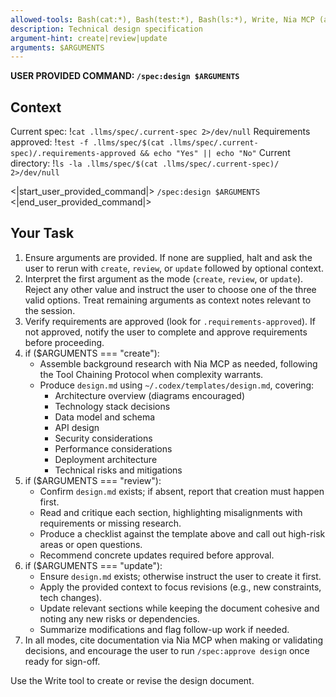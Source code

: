 ```yaml
---
allowed-tools: Bash(cat:*), Bash(test:*), Bash(ls:*), Write, Nia MCP (all tools approved)
description: Technical design specification
argument-hint: create|review|update
arguments: $ARGUMENTS
---
```


**USER PROVIDED COMMAND: `/spec:design $ARGUMENTS`**

## Context

Current spec: !`cat .llms/spec/.current-spec 2>/dev/null`
Requirements approved: !`test -f .llms/spec/$(cat .llms/spec/.current-spec)/.requirements-approved && echo "Yes" || echo "No"`
Current directory: !`ls -la .llms/spec/$(cat .llms/spec/.current-spec)/ 2>/dev/null`

<|start_user_provided_command|>
`/spec:design $ARGUMENTS`
<|end_user_provided_command|>

## Your Task

1. Ensure arguments are provided. If none are supplied, halt and ask the user to rerun with `create`, `review`, or `update` followed by optional context.
2. Interpret the first argument as the mode (`create`, `review`, or `update`). Reject any other value and instruct the user to choose one of the three valid options. Treat remaining arguments as context notes relevant to the session.
3. Verify requirements are approved (look for `.requirements-approved`). If not approved, notify the user to complete and approve requirements before proceeding.
4. if ($ARGUMENTS === "create"):
   - Assemble background research with Nia MCP as needed, following the Tool Chaining Protocol when complexity warrants.
   - Produce `design.md` using `~/.codex/templates/design.md`, covering:
     - Architecture overview (diagrams encouraged)
     - Technology stack decisions
     - Data model and schema
     - API design
     - Security considerations
     - Performance considerations
     - Deployment architecture
     - Technical risks and mitigations
5. if ($ARGUMENTS === "review"):
   - Confirm `design.md` exists; if absent, report that creation must happen first.
   - Read and critique each section, highlighting misalignments with requirements or missing research.
   - Produce a checklist against the template above and call out high-risk areas or open questions.
   - Recommend concrete updates required before approval.
6. if ($ARGUMENTS === "update"):
   - Ensure `design.md` exists; otherwise instruct the user to create it first.
   - Apply the provided context to focus revisions (e.g., new constraints, tech changes).
   - Update relevant sections while keeping the document cohesive and noting any new risks or dependencies.
   - Summarize modifications and flag follow-up work if needed.
7. In all modes, cite documentation via Nia MCP when making or validating decisions, and encourage the user to run `/spec:approve design` once ready for sign-off.

Use the Write tool to create or revise the design document.
